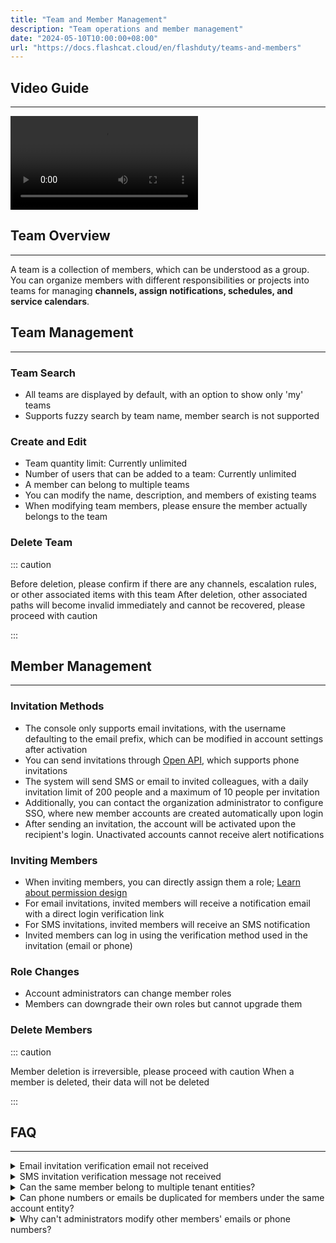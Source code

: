 ```yaml
---
title: "Team and Member Management"
description: "Team operations and member management"
date: "2024-05-10T10:00:00+08:00"
url: "https://docs.flashcat.cloud/en/flashduty/teams-and-members"
---
```


## Video Guide
---
<Video src="https://download.flashcat.cloud/flashduty/video/team-and-members.mp4"></Video>

## Team Overview
---
A team is a collection of members, which can be understood as a group. You can organize members with different responsibilities or projects into teams for managing **channels, assign notifications, schedules, and service calendars**.

## Team Management
---

### Team Search

- All teams are displayed by default, with an option to show only 'my' teams
- Supports fuzzy search by team name, member search is not supported

### Create and Edit

- Team quantity limit: Currently unlimited
- Number of users that can be added to a team: Currently unlimited
- A member can belong to multiple teams
- You can modify the name, description, and members of existing teams
- When modifying team members, please ensure the member actually belongs to the team

### Delete Team

::: caution

Before deletion, please confirm if there are any channels, escalation rules, or other associated items with this team
After deletion, other associated paths will become invalid immediately and cannot be recovered, please proceed with caution

:::

## Member Management
---

### Invitation Methods

- The console only supports email invitations, with the username defaulting to the email prefix, which can be modified in account settings after activation
- You can send invitations through [Open API](https://developer.flashcat.cloud/api-110655699), which supports phone invitations
- The system will send SMS or email to invited colleagues, with a daily invitation limit of 200 people and a maximum of 10 people per invitation
- Additionally, you can contact the organization administrator to configure SSO, where new member accounts are created automatically upon login
- After sending an invitation, the account will be activated upon the recipient's login. Unactivated accounts cannot receive alert notifications

### Inviting Members

- When inviting members, you can directly assign them a role; [Learn about permission design](https://docs.flashcat.cloud/en/flashduty/permission-overview)
- For email invitations, invited members will receive a notification email with a direct login verification link
- For SMS invitations, invited members will receive an SMS notification
- Invited members can log in using the verification method used in the invitation (email or phone)

### Role Changes

- Account administrators can change member roles
- Members can downgrade their own roles but cannot upgrade them

### Delete Members
::: caution

Member deletion is irreversible, please proceed with caution
When a member is deleted, their data will not be deleted

:::

## FAQ
---
<details>
  <summary>Email invitation verification email not received</summary>
  Please verify the email address is correct, check the spam folder, and ensure no blocking policies are set. If everything is normal, try having the inviter resend the invitation or contact official technical support
</details>

<details>
  <summary>SMS invitation verification message not received</summary>
  Please verify the phone number is correct and no blocking policies are set. If everything is normal, try having the inviter resend the invitation or contact official technical support
</details>

<details>
  <summary>Can the same member belong to multiple tenant entities?</summary>
  Yes, for example, if member A belongs to multiple entities, they will be prompted to select which entity to log into during login
</details>

<details>
  <summary>Can phone numbers or emails be duplicated for members under the same account entity?</summary>
  No, phone numbers and emails must be unique
</details>

<details>
  <summary>Why can't administrators modify other members' emails or phone numbers?</summary>
  Phone numbers and emails are crucial channels for incident notifications and console login. To prevent unauthorized modifications that could lead to unexpected incidents, only the members themselves can modify these details, and verification is required
</details>


